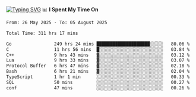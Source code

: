 <a href="https://git.io/typing-svg"><img src="https://readme-typing-svg.demolab.com?font=Fira+Code&weight=700&size=35&pause=2000&center=true&random=false&width=1000&height=250&lines=%F0%9D%98%9B%F0%9D%98%A9%F0%9D%98%A6+%F0%9D%98%AD%F0%9D%98%AA%F0%9D%98%A7%F0%9D%98%A6+%F0%9D%98%B0%F0%9D%98%A7+%F0%9D%98%B5%F0%9D%98%A9%F0%9D%98%AA%F0%9D%98%B4+%F0%9D%98%B8%F0%9D%98%B0%F0%9D%98%B3%F0%9D%98%AD%F0%9D%98%A5+%F0%9D%98%AA%F0%9D%98%B4+%F0%9D%98%B0%F0%9D%98%AF%F0%9D%98%AD%F0%9D%98%BA+%F0%9D%98%B5%F0%9D%98%A9%F0%9D%98%A6+%F0%9D%98%A6%F0%9D%98%AF%F0%9D%98%AB%F0%9D%98%B0%F0%9D%98%BA%F0%9D%98%AE%F0%9D%98%A6%F0%9D%98%AF%F0%9D%98%B5+%F0%9D%98%B0%F0%9D%98%A7+%F0%9D%98%A5%F0%9D%98%A6%F0%9D%98%A4%F0%9D%98%A6%F0%9D%98%B1%F0%9D%98%B5%F0%9D%98%AA%F0%9D%98%B0%F0%9D%98%AF" alt="Typing SVG" /></a>
📊 **I Spent My Time On** 

<!--START_SECTION:waka-->

```txt
From: 26 May 2025 - To: 05 August 2025

Total Time: 311 hrs 17 mins

Go                249 hrs 24 mins ████████████████████░░░░░   80.06 %
C                 11 hrs 56 mins  █░░░░░░░░░░░░░░░░░░░░░░░░   03.84 %
C++               9 hrs 43 mins   ▓░░░░░░░░░░░░░░░░░░░░░░░░   03.12 %
Lua               9 hrs 33 mins   ▓░░░░░░░░░░░░░░░░░░░░░░░░   03.07 %
Protocol Buffer   6 hrs 47 mins   ▓░░░░░░░░░░░░░░░░░░░░░░░░   02.18 %
Bash              6 hrs 21 mins   ▓░░░░░░░░░░░░░░░░░░░░░░░░   02.04 %
TypeScript        1 hr 1 min      ░░░░░░░░░░░░░░░░░░░░░░░░░   00.33 %
SQL               50 mins         ░░░░░░░░░░░░░░░░░░░░░░░░░   00.27 %
conf              47 mins         ░░░░░░░░░░░░░░░░░░░░░░░░░   00.26 %
```

<!--END_SECTION:waka-->
